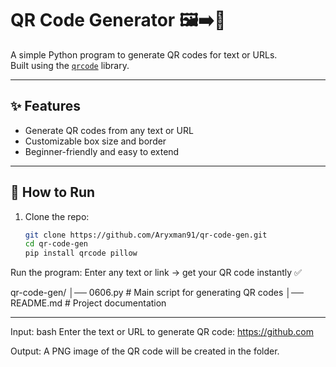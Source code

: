 # QR Code Generator 🖼️➡️📱

A simple Python program to generate QR codes for text or URLs.  
Built using the [`qrcode`](https://pypi.org/project/qrcode/) library.

---

## ✨ Features
- Generate QR codes from any text or URL
- Customizable box size and border
- Beginner-friendly and easy to extend

---

## 🚀 How to Run

1. Clone the repo:
   ```bash
   git clone https://github.com/Aryxman91/qr-code-gen.git
   cd qr-code-gen
   pip install qrcode pillow
Run the program:
Enter any text or link → get your QR code instantly ✅

qr-code-gen/
│── 0606.py      # Main script for generating QR codes
│── README.md    # Project documentation

---

Input:
bash
   Enter the text or URL to generate QR code: https://github.com

Output:
A PNG image of the QR code will be created in the folder.
